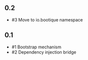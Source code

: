 ## 0.2

* #3 Move to io.bootique namespace
 
## 0.1

* #1 Bootstrap mechanism
* #2 Dependency injection bridge


